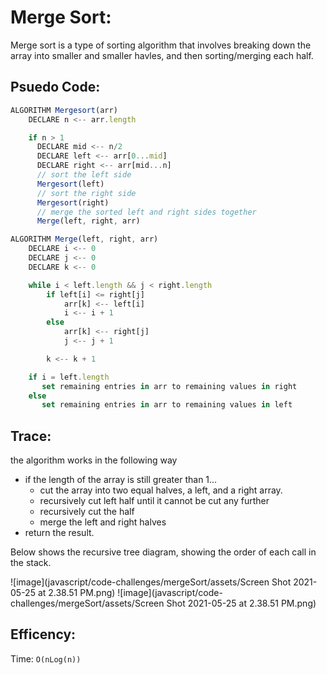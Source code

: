 # Merge Sort:

Merge sort is a type of sorting algorithm that involves breaking down the array into smaller and smaller havles, and then sorting/merging each half.

## Psuedo Code:

```js
ALGORITHM Mergesort(arr)
    DECLARE n <-- arr.length

    if n > 1
      DECLARE mid <-- n/2
      DECLARE left <-- arr[0...mid]
      DECLARE right <-- arr[mid...n]
      // sort the left side
      Mergesort(left)
      // sort the right side
      Mergesort(right)
      // merge the sorted left and right sides together
      Merge(left, right, arr)

ALGORITHM Merge(left, right, arr)
    DECLARE i <-- 0
    DECLARE j <-- 0
    DECLARE k <-- 0

    while i < left.length && j < right.length
        if left[i] <= right[j]
            arr[k] <-- left[i]
            i <-- i + 1
        else
            arr[k] <-- right[j]
            j <-- j + 1

        k <-- k + 1

    if i = left.length
       set remaining entries in arr to remaining values in right
    else
       set remaining entries in arr to remaining values in left
```

## Trace:

the algorithm works in the following way

- if the length of the array is still greater than 1...
  - cut the array into two equal halves, a left, and a right array.
  - recursively cut left half until it cannot be cut any further
  - recursively cut the half
  - merge the left and right halves
- return the result.

Below shows the recursive tree diagram, showing the order of each call in the stack.

![image](javascript/code-challenges/mergeSort/assets/Screen Shot 2021-05-25 at 2.38.51 PM.png)
![image](javascript/code-challenges/mergeSort/assets/Screen Shot 2021-05-25 at 2.38.51 PM.png)

## Efficency:

Time: `O(nLog(n))`
